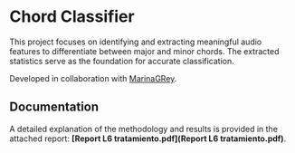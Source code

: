 # Chord Classifier

This project focuses on identifying and extracting meaningful audio features to differentiate between major and minor chords. The extracted statistics serve as the foundation for accurate classification.

Developed in collaboration with [MarinaGRey](https://github.com/MarinaGRey).

## Documentation

A detailed explanation of the methodology and results is provided in the attached report: **[Report L6 tratamiento.pdf](Report L6 tratamiento.pdf)**.

